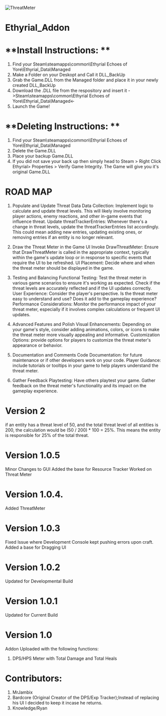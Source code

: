 ![ThreatMeter](https://github.com/MrJambix/Ethyrial_Addon/assets/131601090/fb168b83-1c9e-4a4d-836d-b4dad5d4a381)


# Ethyrial_Addon
# **Install Instructions: **
1. Find your Steam\steamapps\common\Ethyrial Echoes of Yore\Ethyrial_Data\Managed
2. Make a Folder on your Deskopt and Call it DLL_BackUp
3. Grab the Game.DLL from the Managed folder and place it in your newly created DLL_BackUp
4. Download the .DLL file from the respository and insert it ->Steam\steamapps\common\Ethyrial Echoes of Yore\Ethyrial_Data\Managed<-
5. Launch the Game!

# **Deleting Instructions: **
1. Find your Steam\steamapps\common\Ethyrial Echoes of Yore\Ethyrial_Data\Managed
2. Delete the Game.DLL
3. Place your backup Game.DLL
4. If you did not save your back up then simply head to Steam > Right Click Ethyrial> Properties > Verify Game Integrity. The Game will give you it's original Game.DLL


# **ROAD MAP** 

1. Populate and Update Threat Data
Data Collection: Implement logic to calculate and update threat levels. This will likely involve monitoring player actions, enemy reactions, and other in-game events that influence threat.
Update threatTrackerEntries: Whenever there's a change in threat levels, update the threatTrackerEntries list accordingly. This could mean adding new entries, updating existing ones, or removing entries if an entity is no longer relevant.

2. Draw the Threat Meter in the Game UI
Invoke DrawThreatMeter: Ensure that DrawThreatMeter is called in the appropriate context, typically within the game's update loop or in response to specific events that require the UI to be refreshed.
UI Placement: Decide where and when the threat meter should be displayed in the game. 

3. Testing and Balancing
Functional Testing: Test the threat meter in various game scenarios to ensure it's working as expected. Check if the threat levels are accurately reflected and if the UI updates correctly.
User Experience: Consider the player's perspective. Is the threat meter easy to understand and use? Does it add to the gameplay experience?
Performance Considerations: Monitor the performance impact of your threat meter, especially if it involves complex calculations or frequent UI updates.

4. Advanced Features and Polish
Visual Enhancements: Depending on your game's style, consider adding animations, colors, or icons to make the threat meter more visually appealing and informative.
Customization Options: provide options for players to customize the threat meter's appearance or behavior.

5. Documentation and Comments
Code Documentation: for future maintenance or if other developers work on your code.
Player Guidance: include tutorials or tooltips in your game to help players understand the threat meter.

6. Gather Feedback
Playtesting: Have others playtest your game. Gather feedback on the threat meter's functionality and its impact on the gameplay experience.




# **Version 2**
if an entity has a threat level of 50, and the total threat level of all entities is 200, the calculation would be (50 / 200) * 100 = 25%. This means the entity is responsible for 25% of the total threat.


# **Version 1.0.5** 
Minor Changes to GUI
Added the base for Resource Tracker
Worked on Threat Meter

# **Version 1.0.4.**
Added ThreatMeter

# **Version 1.0.3**
Fixed Issue where Development Console kept pushing errors upon craft.
Added a base for Dragging UI

# **Version 1.0.2**
Updated for Developmental Build

# **Version 1.0.1** 
Updated for Current Build

# **Version 1.0**
Addon Uploaded with the following functions:
  1. DPS/HPS Meter with Total Damage and Total Heals
 


# Contributors:
1. MrJambix
2. Bardcore (Original Creator of the DPS/Exp Tracker);Instead of replacing his UI I decided to keep it incase he returns.
3. Knowledge/Ryan

